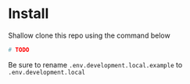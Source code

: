 # Install

Shallow clone this repo using the command below

```sh
# TODO
```

Be sure to rename `.env.development.local.example` to `.env.development.local`
